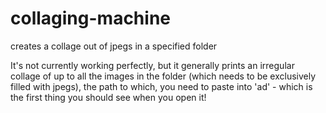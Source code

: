 # collaging-machine
creates a collage out of jpegs in a specified folder 

It's not currently working perfectly, but it generally prints an irregular collage of up to all the images in the folder (which needs to be exclusively filled with jpegs), the path to which, you need to paste into 'ad' - which is the first thing you should see when you open it!
